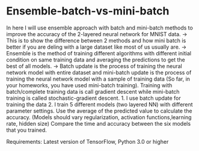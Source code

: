 # Ensemble-batch-vs-mini-batch
In here I will use ensemble approach with batch and mini-batch methods to improve the accuracy of the 2-layered neural network for MNIST data.  -> This is to show the difference between 2 methods and how mini batch is better if you are deling with a large dataset like most of us usually are.  -> Ensemble is the method of training different algorithms with different initial condition on same training data and averaging the predictions to get the best of all models.   -> Batch update is the process of training the neural network model with entire dataset and mini-batch update is the process of training the neural network model with a sample of training data (So far, in your homeworks, you have used mini-batch training). Training with batch/complete training data is call gradient descent while mini-batch training is called stochastic-gradient descent.  1. I use batch update for training the data 2. I train 5 different models (two layered NN) with different parameter settings. Use the average of the predicted value to calculate the accuracy. (Models should vary regularization, activation functions,learning rate, hidden size)   Compare the time and accuracy between the six models that you trained.

Requirements:
Latest version of TensorFlow,
Python 3.0 or higher
